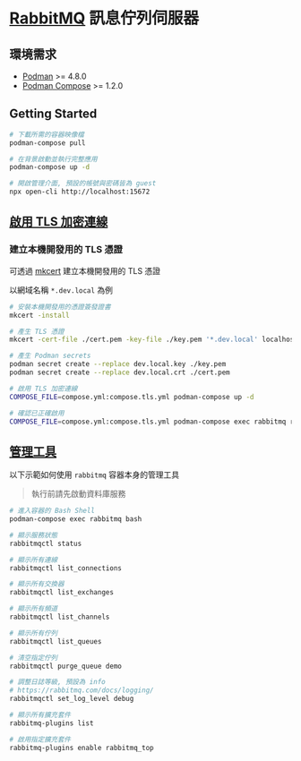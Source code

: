# [RabbitMQ](https://www.rabbitmq.com/) 訊息佇列伺服器

## 環境需求

- [Podman](https://podman.io/) >= 4.8.0
- [Podman Compose](https://github.com/containers/podman-compose) >= 1.2.0

## Getting Started

```sh
# 下載所需的容器映像檔
podman-compose pull

# 在背景啟動並執行完整應用
podman-compose up -d

# 開啟管理介面, 預設的帳號與密碼皆為 guest
npx open-cli http://localhost:15672
```

## [啟用 TLS 加密連線](https://www.rabbitmq.com/docs/ssl)

### 建立本機開發用的 TLS 憑證

可透過 [mkcert](https://github.com/FiloSottile/mkcert) 建立本機開發用的 TLS 憑證

以網域名稱 `*.dev.local` 為例

```sh
# 安裝本機開發用的憑證簽發證書
mkcert -install

# 產生 TLS 憑證
mkcert -cert-file ./cert.pem -key-file ./key.pem '*.dev.local' localhost

# 產生 Podman secrets
podman secret create --replace dev.local.key ./key.pem
podman secret create --replace dev.local.crt ./cert.pem
```

```sh
# 啟用 TLS 加密連線
COMPOSE_FILE=compose.yml:compose.tls.yml podman-compose up -d

# 確認已正確啟用
COMPOSE_FILE=compose.yml:compose.tls.yml podman-compose exec rabbitmq rabbitmq-diagnostics listeners
```

## [管理工具](https://www.rabbitmq.com/docs/cli)

以下示範如何使用 `rabbitmq` 容器本身的管理工具

> 執行前請先啟動資料庫服務

```sh
# 進入容器的 Bash Shell
podman-compose exec rabbitmq bash

# 顯示服務狀態
rabbitmqctl status

# 顯示所有連線
rabbitmqctl list_connections

# 顯示所有交換器
rabbitmqctl list_exchanges

# 顯示所有頻道
rabbitmqctl list_channels

# 顯示所有佇列
rabbitmqctl list_queues

# 清空指定佇列
rabbitmqctl purge_queue demo

# 調整日誌等級, 預設為 info
# https://rabbitmq.com/docs/logging/
rabbitmqctl set_log_level debug

# 顯示所有擴充套件
rabbitmq-plugins list

# 啟用指定擴充套件
rabbitmq-plugins enable rabbitmq_top
```
